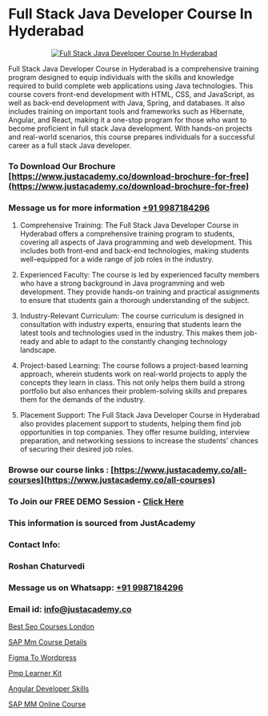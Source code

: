 # Full Stack Java Developer Course In Hyderabad

<p align="center">
  <a href="https://justacademy.co/course-detail/core-java-training">
    <img src="https://justacademy.co/storage2/course_image/1677245426_course_image.webp" alt="Full Stack Java Developer Course In Hyderabad">
  </a>
</p>


Full Stack Java Developer Course in Hyderabad is a comprehensive training program designed to equip individuals with the skills and knowledge required to build complete web applications using Java technologies. This course covers front-end development with HTML, CSS, and JavaScript, as well as back-end development with Java, Spring, and databases. It also includes training on important tools and frameworks such as Hibernate, Angular, and React, making it a one-stop program for those who want to become proficient in full stack Java development. With hands-on projects and real-world scenarios, this course prepares individuals for a successful career as a full stack Java developer.
### To Download Our Brochure [https://www.justacademy.co/download-brochure-for-free](https://www.justacademy.co/download-brochure-for-free)
### Message us for more information [+91 9987184296](https://api.whatsapp.com/send?phone=919987184296)
1) Comprehensive Training: The Full Stack Java Developer Course in Hyderabad offers a comprehensive training program to students, covering all aspects of Java programming and web development. This includes both front-end and back-end technologies, making students well-equipped for a wide range of job roles in the industry.

2) Experienced Faculty: The course is led by experienced faculty members who have a strong background in Java programming and web development. They provide hands-on training and practical assignments to ensure that students gain a thorough understanding of the subject.

3) Industry-Relevant Curriculum: The course curriculum is designed in consultation with industry experts, ensuring that students learn the latest tools and technologies used in the industry. This makes them job-ready and able to adapt to the constantly changing technology landscape.

4) Project-based Learning: The course follows a project-based learning approach, wherein students work on real-world projects to apply the concepts they learn in class. This not only helps them build a strong portfolio but also enhances their problem-solving skills and prepares them for the demands of the industry.

5) Placement Support: The Full Stack Java Developer Course in Hyderabad also provides placement support to students, helping them find job opportunities in top companies. They offer resume building, interview preparation, and networking sessions to increase the students' chances of securing their desired job roles.

### Browse our course links : [https://www.justacademy.co/all-courses](https://www.justacademy.co/all-courses) 
### To Join our FREE DEMO Session - [Click Here](https://www.justacademy.co/register-for-course-demo)


### This information is sourced from JustAcademy
### Contact Info:
### Roshan Chaturvedi
### Message us on Whatsapp: [+91 9987184296](https://api.whatsapp.com/send?phone=919987184296)
### Email id: [info@justacademy.co](mailto:info@justacademy.co)
                
[Best Seo Courses London](https://www.linkedin.com/pulse/best-seo-courses-london-justacademy-portland-ffv2f?trackingId=LFOFuLPbpyf9r923f2S0eQ%3D%3D&lipi=urn%3Ali%3Apage%3Ad_flagship3_company_admin%3B4wvQoxRzQS6F4YizGcy96A%3D%3D)

[SAP Mm Course Details](https://www.linkedin.com/pulse/sap-mm-course-details-justacademy-beangaluru-xbbvf/)

[Figma To Wordpress](https://medium.com/@mahi3106/figma-to-wordpress-101ce7aab4aa)

[Pmp Learner Kit](https://medium.com/@prempja40/pmp-learner-kit-9f7ef6da392f)

[Angular Developer Skills](https://justacademyin.github.io/Articles/Angular-Developer-Skills)

[SAP MM Online Course](https://justacademyin.github.io/Articles/SAP-MM-Online-Course)

